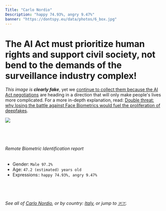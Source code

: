 ```yaml
---
Title: "Carlo Nordio"
Description: "happy 74.93%, angry 9.47%"
banner: "https://dontspy.eu/data/photos/6_box.jpg"
---
```


# The AI Act must prioritize human rights and support civil society, not bend to the demands of the surveillance industry complex!

<link rel="stylesheet" type="text/css" href="/css/blog.css" />

<div class="is-fake" >

_This image is **clearly fake**_, yet we [continue to collect them because the AI Act negotiations](/blog/why-deepfake/) are heading in a direction that will only make people's lives more complicated. For a more in-depth explanation, read: [Double threat: why losing the battle against Face Biometrics would fuel the proliferation of deepfakes](/blog/the-dual-threat-how-losing-the-biometric-battle-fuels-deepfake-proliferation/).


</div>

<!-- <img src="https://dontspy.eu/data/photos/54_box.jpg" /> -->
<img src="https://dontspy.eu/data/photos/6_box.jpg" />

## <br>

###### Remote Biometric Identification report

* <span class="label">Gender:</span> `Male 97.2%`
* <span class="label">Age:</span> `47.2 (estimated) years old`
* <span class="label">Expressions::</span> `happy 74.93%, angry 9.47%`

## <br>

###### See all of [Carlo Nordio](/policymaker#Carlo%20Nordio), or by country: [Italy](/country#Italy), or jump to [🇵🇹](/x/238).

## <br>
